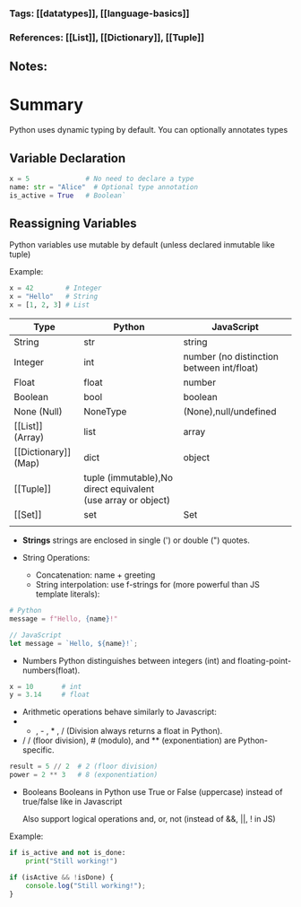 ### Tags: [[datatypes]],  [[language-basics]]
### References: [[List]], [[Dictionary]], [[Tuple]]

## Notes:


# Summary

Python uses dynamic typing by default. You can optionally annotates types

## Variable Declaration

``` Python
x = 5              # No need to declare a type
name: str = "Alice"  # Optional type annotation
is_active = True   # Boolean`
```

## Reassigning Variables

Python variables use mutable by default (unless declared inmutable like tuple)

Example:

```Python
x = 42        # Integer
x = "Hello"   # String
x = [1, 2, 3] # List
```


| Type                 | Python                                                       | JavaScript                                |
| -------------------- | ------------------------------------------------------------ | ----------------------------------------- |
| String               | str                                                          | string                                    |
| Integer              | int                                                          | number (no distinction between int/float) |
| Float                | float                                                        | number                                    |
| Boolean              | bool                                                         | boolean                                   |
| None (Null)          | NoneType                                                     | (None),null/undefined                     |
| [[List]] (Array)     | list                                                         | array                                     |
| [[Dictionary]] (Map) | dict                                                         | object                                    |
| [[Tuple]]            | tuple (immutable),No direct equivalent (use array or object) |                                           |
| [[Set]]              | set                                                          | Set                                       |
|                      |                                                              |                                           |

* **Strings**
	strings are enclosed in single (') or double (") quotes.

* String Operations:
	* Concatenation: name + greeting
	* String interpolation: use f-strings for (more powerful than JS template literals):

``` Python
# Python
message = f"Hello, {name}!"
```

``` Javascript
// JavaScript
let message = `Hello, ${name}!`;
```

* Numbers
	Python distinguishes between integers (int) and floating-point-numbers(float).

```Python
x = 10       # int
y = 3.14     # float
```

* Arithmetic operations behave similarly to Javascript:
* + , - , * , / (Division always returns a float in Python).
* / / (floor division), # (modulo), and ** (exponentiation) are Python-specific.

```Python
result = 5 // 2  # 2 (floor division)
power = 2 ** 3   # 8 (exponentiation)
```

* Booleans
	Booleans in Python use True or False (uppercase) instead of true/false like in Javascript

	Also support logical operations
	and, or, not (instead of &&, ||, ! in JS)

Example:

```Python
if is_active and not is_done:
    print("Still working!")
```

```Javascript
if (isActive && !isDone) {
    console.log("Still working!");
}
```

